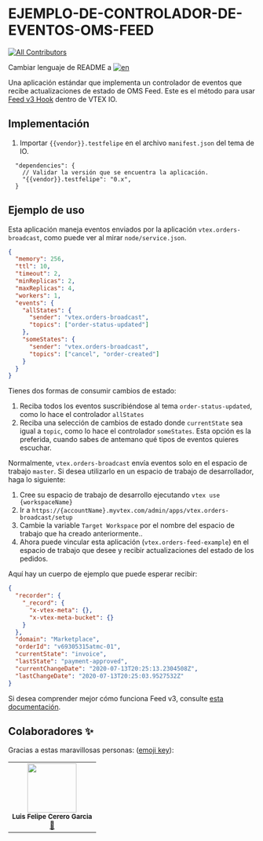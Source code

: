 # EJEMPLO-DE-CONTROLADOR-DE-EVENTOS-OMS-FEED

<!-- DOCS-IGNORE:start -->
<!-- ALL-CONTRIBUTORS-BADGE:START - Do not remove or modify this section -->

[![All Contributors](https://img.shields.io/badge/all_contributors-1-orange.svg?style=flat-square)](#contributors-)

<!-- ALL-CONTRIBUTORS-BADGE:END -->
<!-- DOCS-IGNORE:end -->

Cambiar lenguaje de README a [![en](https://img.shields.io/badge/lang-en-red.svg)](https://github.com/FelCer/orders-feed-example-node/blob/main/docs/README.en.md)

Una aplicación estándar que implementa un controlador de eventos que recibe actualizaciones de estado de OMS Feed.
Este es el método para usar [Feed v3 Hook](https://developers.vtex.com/reference/feed-v3) dentro de VTEX IO.
<br>

## Implementación

1. Importar `{{vendor}}.testfelipe` en el archivo `manifest.json` del tema de IO.

```
  "dependencies": {
    // Validar la versión que se encuentra la aplicación.
    "{{vendor}}.testfelipe": "0.x",
  }
```

## Ejemplo de uso

Esta aplicación maneja eventos enviados por la aplicación `vtex.orders-broadcast`, como puede ver al mirar `node/service.json`.

```json
{
  "memory": 256,
  "ttl": 10,
  "timeout": 2,
  "minReplicas": 2,
  "maxReplicas": 4,
  "workers": 1,
  "events": {
    "allStates": {
      "sender": "vtex.orders-broadcast",
      "topics": ["order-status-updated"]
    },
    "someStates": {
      "sender": "vtex.orders-broadcast",
      "topics": ["cancel", "order-created"]
    }
  }
}
```

Tienes dos formas de consumir cambios de estado:

1. Reciba todos los eventos suscribiéndose al tema `order-status-updated`, como lo hace el controlador `allStates`
2. Reciba una selección de cambios de estado donde `currentState` sea igual a `topic`, como lo hace el controlador `someStates`. Esta opción es la preferida, cuando sabes de antemano qué tipos de eventos quieres escuchar.

Normalmente, `vtex.orders-broadcast` envía eventos solo en el espacio de trabajo `master`. Si desea utilizarlo en un espacio de trabajo de desarrollador, haga lo siguiente:

1. Cree su espacio de trabajo de desarrollo ejecutando `vtex use {workspaceName}`
2. Ir a `https://{accountName}.myvtex.com/admin/apps/vtex.orders-broadcast/setup`
3. Cambie la variable `Target Workspace` por el nombre del espacio de trabajo que ha creado anteriormente..
4. Ahora puede vincular esta aplicación (`vtex.orders-feed-example`) en el espacio de trabajo que desee y recibir actualizaciones del estado de los pedidos.

Aquí hay un cuerpo de ejemplo que puede esperar recibir:

```json
{
  "recorder": {
    "_record": {
      "x-vtex-meta": {},
      "x-vtex-meta-bucket": {}
    }
  },
  "domain": "Marketplace",
  "orderId": "v69305315atmc-01",
  "currentState": "invoice",
  "lastState": "payment-approved",
  "currentChangeDate": "2020-07-13T20:25:13.2304508Z",
  "lastChangeDate": "2020-07-13T20:25:03.9527532Z"
}
```

Si desea comprender mejor cómo funciona Feed v3, consulte [esta documentación](https://help.vtex.com/tutorial/orders-management-feed-v3-setup--5qDml3cQypWDRTgw69s4C1).

<!-- DOCS-IGNORE:start -->

## Colaboradores ✨

Gracias a estas maravillosas personas: ([emoji key](https://allcontributors.org/docs/en/emoji-key)):

<table>
  <tr>
    <td align="center"><img src="https://avatars.githubusercontent.com/u/22477264?v=4" width="100px;" alt=""/><br /><sub><b>Luis Felipe Cerero Garcia</b></sub></a><br /><a href="https://github.com/FelCer/orders-feed-example-node/commits?author=felcer" title="Documentation">📖</td>
  </tr>
</table>

<!-- DOCS-IGNORE:end -->
